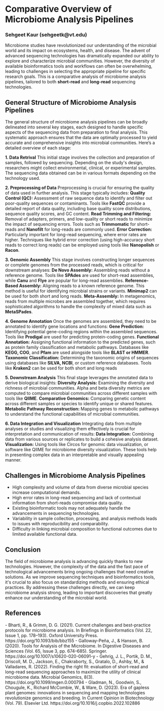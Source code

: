 <h1>Comparative Overview of Microbiome Analysis Pipelines</h1>
<h3>Sehgeet Kaur (sehgeetk@vt.edu)</h3>

Microbiome studies have revolutionized our understanding of the microbial world and its impact on ecosystems, health, and disease. The advent of advanced sequencing technologies has dramatically expanded our ability to explore and characterize microbial communities. However, the diversity of available bioinformatics tools and workflows can often be overwhelming, leading to challenges in selecting the appropriate pipeline for specific research goals. This is a comparative analysis of microbiome analysis pipelines, tailored to both **short-read** and **long-read** sequencing technologies.

<h2>General Structure of Microbiome Analysis Pipelines</h2>

The general structure of microbiome analysis pipelines can be broadly delineated into several key stages, each designed to handle specific aspects of the sequencing data from preparation to final analysis. This systematic approach ensures that the data are optimally processed to yield accurate and comprehensive insights into microbial communities. Here’s a detailed overview of each stage: 

**1. Data Retrival** This initial stage involves the collection and preparation of samples, followed by sequencing. Depending on the study's design, researchers might collect environmental, clinical, or experimental samples. The sequencing data obtained can be in various formats depending on the technology used. 

**2. Preprocessing of Data** Preprocessing is crucial for ensuring the quality of data used in further analysis. This stage typically includes: 
**Quality Control (QC):** Assessment of raw sequence data to identify and filter out poor-quality sequences or contaminants. Tools like **FastQC** provide a detailed report of data quality, including base quality score distributions, sequence quality scores, and GC content.
 **Read Trimming and Filtering:** Removal of adapters, primers, and low-quality or short reads to minimize the impact of sequencing errors. Tools such as **Trimmomatic** for short-reads and **Nanofilt** for long-reads are commonly used. 
**Error Correction:** Particularly important for long-read sequencing, where error rates are higher. Techniques like hybrid error correction (using high-accuracy short reads to correct long reads) can be employed using tools like **Nanopolish** or **Racon**. 

**3. Genomic Assembly** This stage involves constructing longer sequences or complete genomes from the processed reads, which is critical for downstream analyses: 
**De Novo Assembly:** Assembling reads without a reference genome. Tools like **SPAdes** are used for short-read assemblies, while **Canu** and **Flye** are popular for long-read assemblies. 
**Reference-Based Assembly:** Aligning reads to a known reference genome. This method is useful for identifying microbial strains or variants. **Minimap2** can be used for both short and long reads. 
**Meta-Assembly:** In metagenomics, reads from multiple microbes are assembled together, which requires sophisticated algorithms to handle the complexity of mixed data such as **MetaSPades**. 

**4. Genome Annotation** Once the genomes are assembled, they need to be annotated to identify gene locations and functions: 
**Gene Prediction:** Identifying potential gene-coding regions within the assembled sequences. Tools like **Prodigal** are used for predicting protein-coding genes. 
**Functional Annotation:** Assigning functional information to the predicted genes, such as protein family classification and metabolic pathways. Databases like **KEGG, COG**, and **Pfam** are used alongside tools like **BLAST or HMMER**. 
**Taxonomic Classification:** Determining the taxonomic origins of sequences using databases like **SILVA, NCBI**, or custom reference databases. Tools like **Kraken2** can be used for both short and long reads  

**5. Downstream Analysis** This final stage leverages the annotated data to derive biological insights: 
**Diversity Analysis:** Examining the diversity and richness of microbial communities. Alpha and beta diversity metrics are computed to compare microbial communities across different samples with tools like **QIIME**. 
**Comparative Genomics:** Comparing genetic content across different samples or species to identify unique or shared features. 
**Metabolic Pathway Reconstruction:** Mapping genes to metabolic pathways to understand the functional capabilities of microbial communities. 

**6. Data Integration and Visualization** Integrating data from multiple analyses or studies and visualizing them effectively is crucial for interpretation and communication of results: 
**Data Integration:** Combining data from various sources or replicates to build a cohesive analysis dataset. 
**Visualization:** Using tools like Circos for genomic data visualization, or software like QIIME for microbiome diversity visualization. These tools help in presenting complex data in an interpretable and visually appealing manner.

<h2>Challenges in Microbiome Analysis Pipelines</h2>

- High complexity and volume of data from diverse microbial species increase computational demands.
- High error rates in long-read sequencing and lack of contextual information from short-reads compromise data quality.
- Existing bioinformatic tools may not adequately handle the advancements in sequencing technologies.
- Variability in sample collection, processing, and analysis methods leads to issues with reproducibility and comparability.
- Difficulty in linking microbial composition to functional outcomes due to limited available functional data.

<h2>Conclusion</h2>
The field of microbiome analysis is advancing quickly thanks to new technologies. However, the complexity of the data and the fast pace of technological advancements bring ongoing challenges that need creative solutions. As we improve sequencing techniques and bioinformatics tools, it's crucial to also focus on standardizing methods and ensuring ethical practices. By addressing these challenges directly, we can keep microbiome analysis strong, leading to important discoveries that greatly enhance our understanding of the microbial world.

<h2>References</h2>
- Bharti, R., & Grimm, D. G. (2021). Current challenges and best-practice protocols for microbiome analysis. In Briefings in Bioinformatics (Vol. 22, Issue 1, pp. 178–193). Oxford University Press. https://doi.org/10.1093/bib/bbz155
- Galloway-Peña, J., & Hanson, B. (2020). Tools for Analysis of the Microbiome. In Digestive Diseases and Sciences (Vol. 65, Issue 3, pp. 674–685). Springer. https://doi.org/10.1007/s10620-020-06091-y
- Gehrig, J. L., Portik, D. M., Driscoll, M. D., Jackson, E., Chakraborty, S., Gratalo, D., Ashby, M., & Valladares, R. (2022). Finding the right fit: evaluation of short-read and long-read sequencing approaches to maximize the utility of clinical microbiome data. Microbial Genomics, 8(3). https://doi.org/10.1099/mgen.0.000794
- Gladman, N., Goodwin, S., Chougule, K., Richard McCombie, W., & Ware, D. (2023). Era of gapless plant genomes: innovations in sequencing and mapping technologies revolutionize genomics and breeding. In Current Opinion in Biotechnology (Vol. 79). Elsevier Ltd. https://doi.org/10.1016/j.copbio.2022.102886


